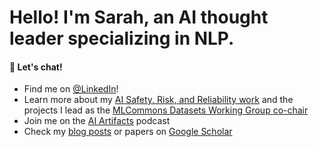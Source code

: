 # Hello! I'm Sarah, an AI thought leader specializing in NLP.

#### 🤖 Let's chat!

- Find me on [@LinkedIn](https://www.linkedin.com/in/sarahluger/)!
- Learn more about my [AI Safety, Risk, and Reliability work](https://mlcommons.org/ailuminate/) and the projects I lead as the [MLCommons Datasets Working Group co-chair](https://mlcommons.org/2025/01/new-unsupervised-peoples-speech/) 
- Join me on the [AI Artifacts](https://www.aiartifacts.net/) podcast
- Check my [blog posts](https://innovation.consumerreports.org/a-responsible-approach-to-generative-ai-development-its-evaluation-driven/) or papers on [Google Scholar](https://scholar.google.com/citations?hl=en&view_op=list_works&gmla=AOAOcb2tdP_8Gpe-4ms8PqBVKRf3AGM5XFEACZ7B1o_CXp9XiWs_u-rdWYtcjMUVtPGl56wfnHmLo1U8N3fo62cwVFxR&user=d087F1YAAAAJ)
